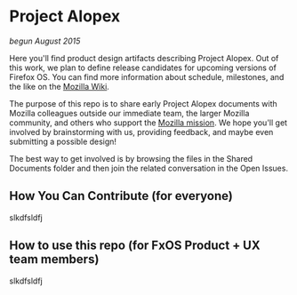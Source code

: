 # Project Alopex

_begun August 2015_

Here you'll find product design artifacts describing Project Alopex. Out of this work, we plan to define release candidates for upcoming versions of Firefox OS. You can find more information about schedule, milestones, and the like on the [Mozilla Wiki][1].

The purpose of this repo is to share early Project Alopex documents with Mozilla colleagues outside our immediate team, the larger Mozilla community, and others who support the [Mozilla mission][1]. We hope you'll get involved by brainstorming with us, providing feedback, and maybe even submitting a possible design!

The best way to get involved is by browsing the files in the Shared Documents folder and then join the related conversation in the Open Issues.

## How You Can Contribute (for everyone)
slkdfsldfj

## How to use this repo (for FxOS Product + UX team members)
slkdfsldfj

[1]: https://www.mozilla.org/en-US/mission/
[2]: https://wiki.mozilla.org/Firefox_OS/Alopex



